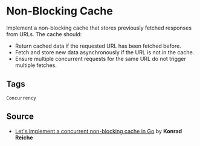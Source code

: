 # Non-Blocking Cache
Implement a non-blocking cache that stores previously fetched responses from URLs. The cache should:

* Return cached data if the requested URL has been fetched before.
* Fetch and store new data asynchronously if the URL is not in the cache.
* Ensure multiple concurrent requests for the same URL do not trigger multiple fetches.

## Tags
`Concurrency`

## Source
- [Let's implement a concurrent non-blocking cache in Go](https://youtu.be/KlDWmTcyXdA?si=2Vz9-Y1tp_a-Qow1) by **Konrad Reiche**
